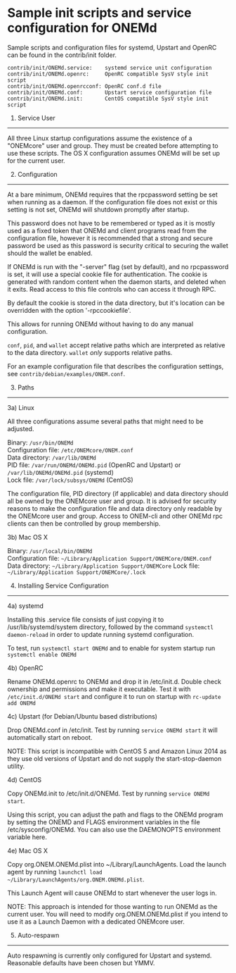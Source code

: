 Sample init scripts and service configuration for ONEMd
==========================================================

Sample scripts and configuration files for systemd, Upstart and OpenRC
can be found in the contrib/init folder.

    contrib/init/ONEMd.service:    systemd service unit configuration
    contrib/init/ONEMd.openrc:     OpenRC compatible SysV style init script
    contrib/init/ONEMd.openrcconf: OpenRC conf.d file
    contrib/init/ONEMd.conf:       Upstart service configuration file
    contrib/init/ONEMd.init:       CentOS compatible SysV style init script

1. Service User
---------------------------------

All three Linux startup configurations assume the existence of a "ONEMcore" user
and group.  They must be created before attempting to use these scripts.
The OS X configuration assumes ONEMd will be set up for the current user.

2. Configuration
---------------------------------

At a bare minimum, ONEMd requires that the rpcpassword setting be set
when running as a daemon.  If the configuration file does not exist or this
setting is not set, ONEMd will shutdown promptly after startup.

This password does not have to be remembered or typed as it is mostly used
as a fixed token that ONEMd and client programs read from the configuration
file, however it is recommended that a strong and secure password be used
as this password is security critical to securing the wallet should the
wallet be enabled.

If ONEMd is run with the "-server" flag (set by default), and no rpcpassword is set,
it will use a special cookie file for authentication. The cookie is generated with random
content when the daemon starts, and deleted when it exits. Read access to this file
controls who can access it through RPC.

By default the cookie is stored in the data directory, but it's location can be overridden
with the option '-rpccookiefile'.

This allows for running ONEMd without having to do any manual configuration.

`conf`, `pid`, and `wallet` accept relative paths which are interpreted as
relative to the data directory. `wallet` *only* supports relative paths.

For an example configuration file that describes the configuration settings,
see `contrib/debian/examples/ONEM.conf`.

3. Paths
---------------------------------

3a) Linux

All three configurations assume several paths that might need to be adjusted.

Binary:              `/usr/bin/ONEMd`  
Configuration file:  `/etc/ONEMcore/ONEM.conf`  
Data directory:      `/var/lib/ONEMd`  
PID file:            `/var/run/ONEMd/ONEMd.pid` (OpenRC and Upstart) or `/var/lib/ONEMd/ONEMd.pid` (systemd)  
Lock file:           `/var/lock/subsys/ONEMd` (CentOS)  

The configuration file, PID directory (if applicable) and data directory
should all be owned by the ONEMcore user and group.  It is advised for security
reasons to make the configuration file and data directory only readable by the
ONEMcore user and group.  Access to ONEM-cli and other ONEMd rpc clients
can then be controlled by group membership.

3b) Mac OS X

Binary:              `/usr/local/bin/ONEMd`  
Configuration file:  `~/Library/Application Support/ONEMCore/ONEM.conf`  
Data directory:      `~/Library/Application Support/ONEMCore`
Lock file:           `~/Library/Application Support/ONEMCore/.lock`

4. Installing Service Configuration
-----------------------------------

4a) systemd

Installing this .service file consists of just copying it to
/usr/lib/systemd/system directory, followed by the command
`systemctl daemon-reload` in order to update running systemd configuration.

To test, run `systemctl start ONEMd` and to enable for system startup run
`systemctl enable ONEMd`

4b) OpenRC

Rename ONEMd.openrc to ONEMd and drop it in /etc/init.d.  Double
check ownership and permissions and make it executable.  Test it with
`/etc/init.d/ONEMd start` and configure it to run on startup with
`rc-update add ONEMd`

4c) Upstart (for Debian/Ubuntu based distributions)

Drop ONEMd.conf in /etc/init.  Test by running `service ONEMd start`
it will automatically start on reboot.

NOTE: This script is incompatible with CentOS 5 and Amazon Linux 2014 as they
use old versions of Upstart and do not supply the start-stop-daemon utility.

4d) CentOS

Copy ONEMd.init to /etc/init.d/ONEMd. Test by running `service ONEMd start`.

Using this script, you can adjust the path and flags to the ONEMd program by
setting the ONEMD and FLAGS environment variables in the file
/etc/sysconfig/ONEMd. You can also use the DAEMONOPTS environment variable here.

4e) Mac OS X

Copy org.ONEM.ONEMd.plist into ~/Library/LaunchAgents. Load the launch agent by
running `launchctl load ~/Library/LaunchAgents/org.ONEM.ONEMd.plist`.

This Launch Agent will cause ONEMd to start whenever the user logs in.

NOTE: This approach is intended for those wanting to run ONEMd as the current user.
You will need to modify org.ONEM.ONEMd.plist if you intend to use it as a
Launch Daemon with a dedicated ONEMcore user.

5. Auto-respawn
-----------------------------------

Auto respawning is currently only configured for Upstart and systemd.
Reasonable defaults have been chosen but YMMV.

